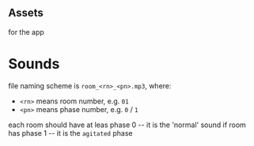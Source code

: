 Assets
------

for the app


Sounds
======


file naming scheme is `room_<rn>_<pn>.mp3`, where:
* `<rn>` means room number, e.g. `01`
* `<pn>` means phase number, e.g. `0` / `1`

each room should have at leas phase 0 -- it is the 'normal' sound
if room has phase 1 -- it is the `agitated` phase